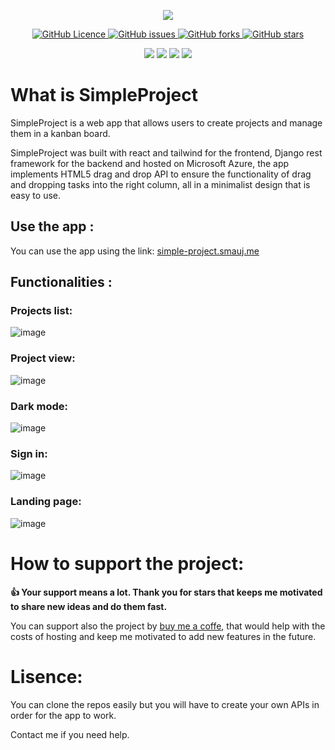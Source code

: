 <p align="center">
  <img  src="https://user-images.githubusercontent.com/46266986/187108336-bad98024-25a4-4eb8-b582-939268609b1a.png">
</p>

<p align="center">
   <a href="https://github.com/MahmoudFettal/Plants-Watch/blob/master/LICENSE">
      <img alt="GitHub Licence" src="https://img.shields.io/github/license/MahmoudFettal/simple-project?style=flat&label=License"/>
   </a> 
   <a href="https://github.com/MahmoudFettal/Plants-Watch/issues">
      <img alt="GitHub issues" src="https://img.shields.io/github/issues/MahmoudFettal/simple-project?style=flat&label=Issues"/>
   </a> 
   <a href="https://github.com/MahmoudFettal/Plants-Watch/network/members">
      <img alt="GitHub forks" src="https://img.shields.io/github/forks/MahmoudFettal/simple-project?style=flat&logo=github&label=Forks"/>
   </a> 
   <a href="https://github.com/MahmoudFettal/Weekly-Data-Projects/stargazers">
      <img alt="GitHub stars" src="https://img.shields.io/github/stars/MahmoudFettal/simple-project?style=flat&logo=github&label=Stars"/>
   </a>
<p>

<p align="center">
    <img src="https://img.shields.io/badge/react-%2320232a.svg?style=flat&logo=react&logoColor=%2361DAFB"/>
    <img src="https://img.shields.io/badge/tailwindcss-%2338B2AC.svg?style=flat&logo=tailwind-css&logoColor=white"/>
    <img src="https://img.shields.io/badge/DJANGO-REST-ff1709?style=flat&logo=django&logoColor=white&color=ff1709&labelColor=gray"/>
    <img src="https://img.shields.io/badge/azure-%230072C6.svg?style=flat&logo=microsoftazure&logoColor=white"/>
</p>

# What is SimpleProject
SimpleProject is a web app that allows users to create projects and manage them in a kanban board.

SimpleProject was built with react and tailwind for the frontend, Django rest framework for the backend and hosted on Microsoft Azure, the app implements HTML5 drag and drop API to ensure the functionality of drag and dropping tasks into the right column, all in a minimalist design that is easy to use.

## Use the app :
You can use the app using the link: [simple-project.smauj.me](https://simple-project.smauj.me/)

## Functionalities :
### Projects list:
![image](https://user-images.githubusercontent.com/46266986/187219476-79af8483-2820-4861-92a9-58a76a3f98b3.png)
### Project view:
![image](https://user-images.githubusercontent.com/46266986/187219570-8d6ae78a-02bc-4ced-9156-da6e135a858e.png)
### Dark mode:
![image](https://user-images.githubusercontent.com/46266986/187219896-ae4b8f02-98f6-453a-ac40-4b523800e803.png)
### Sign in:
![image](https://user-images.githubusercontent.com/46266986/187220094-d15be4b8-a811-4a32-bc3a-8099dec47ed1.png)
### Landing page:
![image](https://user-images.githubusercontent.com/46266986/187220176-0ae0704c-e6e3-4685-ad65-11c34aec12c3.png)

# How to support the project:
**:thumbsup: Your support means a lot. Thank you for stars that keeps me motivated to share new ideas and do them fast.**

You can support also the project by [buy me a coffe](https://www.buymeacoffee.com/mahmoudfettal), that would help with the costs of hosting and keep me motivated to add new features in the future. 

# Lisence:
You can clone the repos easily but you will have to create your own APIs in order for the app to work.

Contact me if you need help. 
